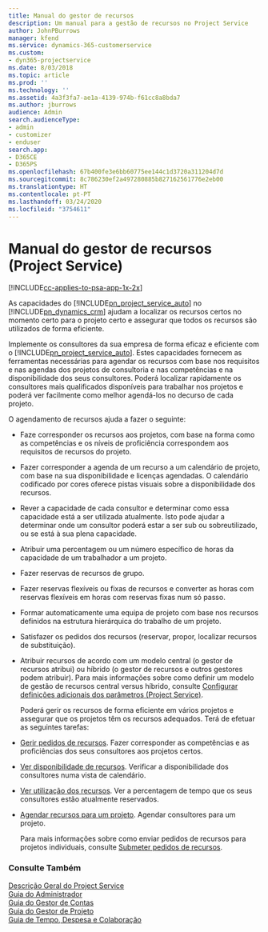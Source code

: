 ```yaml
---
title: Manual do gestor de recursos
description: Um manual para a gestão de recursos no Project Service
author: JohnPBurrows
manager: kfend
ms.service: dynamics-365-customerservice
ms.custom:
- dyn365-projectservice
ms.date: 8/03/2018
ms.topic: article
ms.prod: ''
ms.technology: ''
ms.assetid: 4a3f3fa7-ae1a-4139-974b-f61cc8a8bda7
ms.author: jburrows
audience: Admin
search.audienceType:
- admin
- customizer
- enduser
search.app:
- D365CE
- D365PS
ms.openlocfilehash: 67b400fe3e6bb60775ee144c1d3720a311204d7d
ms.sourcegitcommit: 8c786230ef2a497280885b827162561776e2eb00
ms.translationtype: HT
ms.contentlocale: pt-PT
ms.lasthandoff: 03/24/2020
ms.locfileid: "3754611"
---
```

# <a name="resource-manager-guide-project-service"></a>Manual do gestor de recursos (Project Service)

[!INCLUDE[cc-applies-to-psa-app-1x-2x](../includes/cc-applies-to-psa-app-1x-2x.md)]

As capacidades do [!INCLUDE[pn_project_service_auto](../includes/pn-project-service-auto.md)] no [!INCLUDE[pn_dynamics_crm](../includes/pn-dynamics-crm.md)] ajudam a localizar os recursos certos no momento certo para o projeto certo e assegurar que todos os recursos são utilizados de forma eficiente.  
  
 Implemente os consultores da sua empresa de forma eficaz e eficiente com o [!INCLUDE[pn_project_service_auto](../includes/pn-project-service-auto.md)]. Estes capacidades fornecem as ferramentas necessárias para agendar os recursos com base nos requisitos e nas agendas dos projetos de consultoria e nas competências e na disponibilidade dos seus consultores. Poderá localizar rapidamente os consultores mais qualificados disponíveis para trabalhar nos projetos e poderá ver facilmente como melhor agendá-los no decurso de cada projeto.  
  
 O agendamento de recursos ajuda a fazer o seguinte:  
  
- Faze corresponder os recursos aos projetos, com base na forma como as competências e os níveis de proficiência correspondem aos requisitos de recursos do projeto.  
  
- Fazer corresponder a agenda de um recurso a um calendário de projeto, com base na sua disponibilidade e licenças agendadas. O calendário codificado por cores oferece pistas visuais sobre a disponibilidade dos recursos.  
  
- Rever a capacidade de cada consultor e determinar como essa capacidade está a ser utilizada atualmente. Isto pode ajudar a determinar onde um consultor poderá estar a ser sub ou sobreutilizado, ou se está à sua plena capacidade.  
  
- Atribuir uma percentagem ou um número específico de horas da capacidade de um trabalhador a um projeto.  
  
- Fazer reservas de recursos de grupo.  
  
- Fazer reservas flexíveis ou fixas de recursos e converter as horas com reservas flexíveis em horas com reservas fixas num só passo.  
  
- Formar automaticamente uma equipa de projeto com base nos recursos definidos na estrutura hierárquica do trabalho de um projeto.  
  
- Satisfazer os pedidos dos recursos (reservar, propor, localizar recursos de substituição).  
  
- Atribuir recursos de acordo com um modelo central (o gestor de recursos atribui) ou híbrido (o gestor de recursos e outros gestores podem atribuir). Para mais informações sobre como definir um modelo de gestão de recursos central versus híbrido, consulte [Configurar definições adicionais dos parâmetros (Project Service)](../project-service/configure-additional-parameters-settings.md).  
  
  Poderá gerir os recursos de forma eficiente em vários projetos e assegurar que os projetos têm os recursos adequados. Terá de efetuar as seguintes tarefas:  
  
- [Gerir pedidos de recursos](../project-service/manage-resource-requests.md). Fazer corresponder as competências e as proficiências dos seus consultores aos projetos certos.  
  
- [Ver disponibilidade de recursos](../project-service/view-resource-availability.md). Verificar a disponibilidade dos consultores numa vista de calendário.  
  
- [Ver utilização dos recursos](../project-service/view-resource-utilization.md). Ver a percentagem de tempo que os seus consultores estão atualmente reservados.  
  
- [Agendar recursos para um projeto](../project-service/schedule-resources-project.md). Agendar consultores para um projeto.  
  
  Para mais informações sobre como enviar pedidos de recursos para projetos individuais, consulte [Submeter pedidos de recursos](../project-service/submit-resource-requests.md).  
  
### <a name="see-also"></a>Consulte Também  
 [Descrição Geral do Project Service](../project-service/overview.md)   
 [Guia do Administrador](../project-service/admin-guide.md)   
 [Guia do Gestor de Contas](../project-service/account-manager-guide.md)   
 [Guia do Gestor de Projeto](../project-service/project-manager-guide.md)   
 [Guia de Tempo, Despesa e Colaboração](../project-service/time-expense-collaboration-guide.md)
